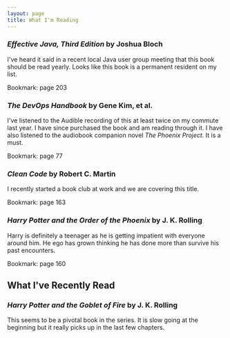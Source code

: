 ```yaml
---
layout: page
title: What I'm Reading
---
```


### *Effective Java, Third Edition* by Joshua Bloch
I've heard it said in a recent local Java user group meeting that this book should be read yearly. Looks like this book is a permanent resident on my list.

Bookmark: page 203

### *The DevOps Handbook* by Gene Kim, et al.
I've listened to the Audible recording of this at least twice on my commute last year. I have since purchased the book and am reading through it. I have also listened to the audiobook companion novel *The Phoenix Project*. It is a must.

Bookmark: page 77

### *Clean Code* by Robert C. Martin
I recently started a book club at work and we are covering this title.

Bookmark: page 163

### *Harry Potter and the Order of the Phoenix* by J. K. Rolling
Harry is definitely a teenager as he is getting impatient with everyone around him. He ego has grown thinking he has done more than survive his past encounters.

Bookmark: page 160

## What I've Recently Read

### *Harry Potter and the Goblet of Fire* by J. K. Rolling
This seems to be a pivotal book in the series. It is slow going at the beginning but it really picks up in the last few chapters.
